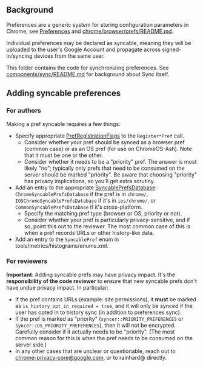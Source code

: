 ## Background

Preferences are a generic system for storing configuration parameters in Chrome,
see [Preferences] and [chrome/browser/prefs/README.md].

Individual preferences may be declared as syncable, meaning they will be
uploaded to the user's Google Account and propagate across signed-in/syncing
devices from the same user.

This folder contains the code for synchronizing preferences. See
[components/sync/README.md] for background about Sync itself.

## Adding syncable preferences

### For authors

Making a pref syncable requires a few things:
* Specify appropriate [PrefRegistrationFlags] to the `Register*Pref` call.
  * Consider whether your pref should be synced as a browser pref (common case)
    or as an OS pref (for use on ChromeOS-Ash). Note that it must be one or the
    other.
  * Consider whether it needs to be a "priority" pref. The answer is most likely
    "no"; typically only prefs that need to be consumed on the server should be
    marked "priority". Be aware that choosing "priority" has privacy
    implications, so you'll get extra scrutiny.
* Add an entry to the appropriate [SyncablePrefsDatabase]:
  `ChromeSyncablePrefsDatabase` if the pref is in `chrome/`,
  `IOSChromeSyncablePrefsDatabase` if it's in `ios/chrome/`, or
  `CommonSyncablePrefsDatabase` if it's cross-platform.
  * Specify the matching pref type (browser or OS, priority or not).
  * Consider whether your pref is particularly privacy-sensitive, and if so,
    point this out to the reviewer. The most common case of this is when a pref
    records URLs or other history-like data.
* Add an entry to the `SyncablePref` enum in tools/metrics/histograms/enums.xml.

### For reviewers

**Important**: Adding syncable prefs may have privacy impact. It's the
  **responsibility of the code reviewer** to ensure that new syncable prefs
  don't have undue privacy impact. In particular:
* If the pref contains URLs (example: site permissions), it **must** be marked
  as `is_history_opt_in_required = true`, and it will only be synced if the
  user has opted in to history sync (in addition to preferences sync).
* If the pref is marked as "priority" (`syncer::PRIORITY_PREFERENCES` or
  `syncer::OS_PRIORITY_PREFERENCES`), then it will not be encrypted. Carefully
  consider if it actually needs to be "priority". (The most common reason for
  this is when the pref needs to be consumed on the server side.)
* In any other cases that are unclear or questionable, reach out to
  chrome-privacy-core@google.com, or to rainhard@ directly.

[Preferences]: https://www.chromium.org/developers/design-documents/preferences/
[chrome/browser/prefs/README.md]: ../../chrome/browser/prefs/README.md
[components/sync/README.md]: ../../components/sync/README.md
[PrefRegistrationFlags]: https://source.chromium.org/chromium/chromium/src/+/main:components/pref_registry/pref_registry_syncable.h?q=PrefRegistrationFlags
[SyncablePrefsDatabase]: https://source.chromium.org/chromium/chromium/src/+/refs/heads/main:components/sync_preferences/syncable_prefs_database.h
